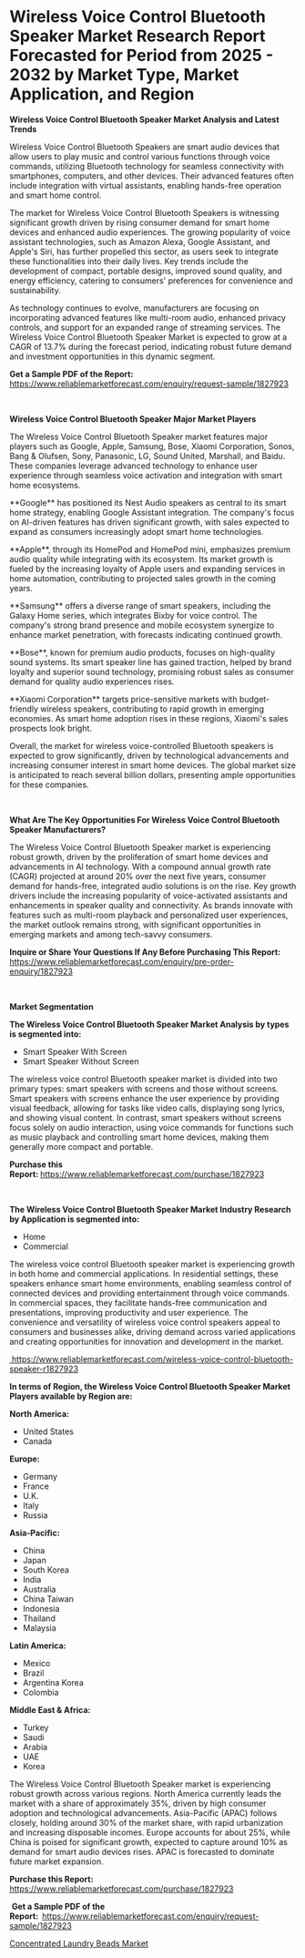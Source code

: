 <p><h1>Wireless Voice Control Bluetooth Speaker Market Research Report Forecasted for Period from 2025 -  2032 by Market Type, Market Application, and Region</h1></p><p><strong>Wireless Voice Control Bluetooth Speaker Market Analysis and Latest Trends</strong></p>
<p><p>Wireless Voice Control Bluetooth Speakers are smart audio devices that allow users to play music and control various functions through voice commands, utilizing Bluetooth technology for seamless connectivity with smartphones, computers, and other devices. Their advanced features often include integration with virtual assistants, enabling hands-free operation and smart home control.</p><p>The market for Wireless Voice Control Bluetooth Speakers is witnessing significant growth driven by rising consumer demand for smart home devices and enhanced audio experiences. The growing popularity of voice assistant technologies, such as Amazon Alexa, Google Assistant, and Apple's Siri, has further propelled this sector, as users seek to integrate these functionalities into their daily lives. Key trends include the development of compact, portable designs, improved sound quality, and energy efficiency, catering to consumers' preferences for convenience and sustainability.</p><p>As technology continues to evolve, manufacturers are focusing on incorporating advanced features like multi-room audio, enhanced privacy controls, and support for an expanded range of streaming services. The Wireless Voice Control Bluetooth Speaker Market is expected to grow at a CAGR of 13.7% during the forecast period, indicating robust future demand and investment opportunities in this dynamic segment.</p></p>
<p><strong>Get a Sample PDF of the Report:&nbsp;</strong> <a href="https://www.reliablemarketforecast.com/enquiry/request-sample/1827923?utm_campaign=1929&utm_medium=2&utm_source=Github&utm_content=ia&utm_term=09022025&utm_id=wireless-voice-control-bluetooth-speaker">https://www.reliablemarketforecast.com/enquiry/request-sample/1827923</a></p>
<p>&nbsp;</p>
<p><strong>Wireless Voice Control Bluetooth Speaker Major Market Players</strong></p>
<p><p>The Wireless Voice Control Bluetooth Speaker market features major players such as Google, Apple, Samsung, Bose, Xiaomi Corporation, Sonos, Bang & Olufsen, Sony, Panasonic, LG, Sound United, Marshall, and Baidu. These companies leverage advanced technology to enhance user experience through seamless voice activation and integration with smart home ecosystems.</p><p>**Google** has positioned its Nest Audio speakers as central to its smart home strategy, enabling Google Assistant integration. The company's focus on AI-driven features has driven significant growth, with sales expected to expand as consumers increasingly adopt smart home technologies.</p><p>**Apple**, through its HomePod and HomePod mini, emphasizes premium audio quality while integrating with its ecosystem. Its market growth is fueled by the increasing loyalty of Apple users and expanding services in home automation, contributing to projected sales growth in the coming years.</p><p>**Samsung** offers a diverse range of smart speakers, including the Galaxy Home series, which integrates Bixby for voice control. The company's strong brand presence and mobile ecosystem synergize to enhance market penetration, with forecasts indicating continued growth.</p><p>**Bose**, known for premium audio products, focuses on high-quality sound systems. Its smart speaker line has gained traction, helped by brand loyalty and superior sound technology, promising robust sales as consumer demand for quality audio experiences rises.</p><p>**Xiaomi Corporation** targets price-sensitive markets with budget-friendly wireless speakers, contributing to rapid growth in emerging economies. As smart home adoption rises in these regions, Xiaomi's sales prospects look bright.</p><p>Overall, the market for wireless voice-controlled Bluetooth speakers is expected to grow significantly, driven by technological advancements and increasing consumer interest in smart home devices. The global market size is anticipated to reach several billion dollars, presenting ample opportunities for these companies.</p></p>
<p>&nbsp;</p>
<p><strong>What Are The Key Opportunities For Wireless Voice Control Bluetooth Speaker Manufacturers?</strong></p>
<p><p>The Wireless Voice Control Bluetooth Speaker market is experiencing robust growth, driven by the proliferation of smart home devices and advancements in AI technology. With a compound annual growth rate (CAGR) projected at around 20% over the next five years, consumer demand for hands-free, integrated audio solutions is on the rise. Key growth drivers include the increasing popularity of voice-activated assistants and enhancements in speaker quality and connectivity. As brands innovate with features such as multi-room playback and personalized user experiences, the market outlook remains strong, with significant opportunities in emerging markets and among tech-savvy consumers.</p></p>
<p><strong>Inquire or Share Your Questions If Any Before Purchasing This Report:</strong> <a href="https://www.reliablemarketforecast.com/enquiry/pre-order-enquiry/1827923?utm_campaign=1929&utm_medium=2&utm_source=Github&utm_content=ia&utm_term=09022025&utm_id=wireless-voice-control-bluetooth-speaker">https://www.reliablemarketforecast.com/enquiry/pre-order-enquiry/1827923</a></p>
<p>&nbsp;</p>
<p><strong>Market Segmentation</strong></p>
<p><strong>The Wireless Voice Control Bluetooth Speaker Market Analysis by types is segmented into:</strong></p>
<p><ul><li>Smart Speaker With Screen</li><li>Smart Speaker Without Screen</li></ul></p>
<p><p>The wireless voice control Bluetooth speaker market is divided into two primary types: smart speakers with screens and those without screens. Smart speakers with screens enhance the user experience by providing visual feedback, allowing for tasks like video calls, displaying song lyrics, and showing visual content. In contrast, smart speakers without screens focus solely on audio interaction, using voice commands for functions such as music playback and controlling smart home devices, making them generally more compact and portable.</p></p>
<p><strong>Purchase this Report:&nbsp;</strong><a href="https://www.reliablemarketforecast.com/purchase/1827923?utm_campaign=1929&utm_medium=2&utm_source=Github&utm_content=ia&utm_term=09022025&utm_id=wireless-voice-control-bluetooth-speaker">https://www.reliablemarketforecast.com/purchase/1827923</a></p>
<p>&nbsp;</p>
<p><strong>The Wireless Voice Control Bluetooth Speaker Market Industry Research by Application is segmented into:</strong></p>
<p><ul><li>Home</li><li>Commercial</li></ul></p>
<p><p>The wireless voice control Bluetooth speaker market is experiencing growth in both home and commercial applications. In residential settings, these speakers enhance smart home environments, enabling seamless control of connected devices and providing entertainment through voice commands. In commercial spaces, they facilitate hands-free communication and presentations, improving productivity and user experience. The convenience and versatility of wireless voice control speakers appeal to consumers and businesses alike, driving demand across varied applications and creating opportunities for innovation and development in the market.</p></p>
<p><a href="https://www.reliablemarketforecast.com/wireless-voice-control-bluetooth-speaker-r1827923?utm_campaign=1929&utm_medium=2&utm_source=Github&utm_content=ia&utm_term=09022025&utm_id=wireless-voice-control-bluetooth-speaker">&nbsp;https://www.reliablemarketforecast.com/wireless-voice-control-bluetooth-speaker-r1827923</a></p>
<p><strong>In terms of Region, the Wireless Voice Control Bluetooth Speaker Market Players available by Region are:</strong></p>
<p>
    <p> <strong> North America: </strong>
        <ul>
            <li>United States</li>
            <li>Canada</li>
        </ul>
        </p> 
    <p> <strong> Europe: </strong>
        <ul>
            <li>Germany</li>
            <li>France</li>
            <li>U.K.</li>
            <li>Italy</li>
            <li>Russia</li>
        </ul>
        </p> 
    <p> <strong> Asia-Pacific: </strong>
        <ul>
            <li>China</li>
            <li>Japan</li>
            <li>South Korea</li>
            <li>India</li>
            <li>Australia</li>
            <li>China Taiwan</li>
            <li>Indonesia</li>
            <li>Thailand</li>
            <li>Malaysia</li>
        </ul>
        </p> 
    <p> <strong> Latin America: </strong>
        <ul>
            <li>Mexico</li>
            <li>Brazil</li>
            <li>Argentina Korea</li>
            <li>Colombia</li>
        </ul>
        </p> 
    <p> <strong> Middle East & Africa: </strong>
        <ul>
            <li>Turkey</li>
            <li>Saudi</li>
            <li>Arabia</li>
            <li>UAE</li>
            <li>Korea</li>
        </ul>
    </p>
    </p>
<p><p>The Wireless Voice Control Bluetooth Speaker market is experiencing robust growth across various regions. North America currently leads the market with a share of approximately 35%, driven by high consumer adoption and technological advancements. Asia-Pacific (APAC) follows closely, holding around 30% of the market share, with rapid urbanization and increasing disposable incomes. Europe accounts for about 25%, while China is poised for significant growth, expected to capture around 10% as demand for smart audio devices rises. APAC is forecasted to dominate future market expansion.</p></p>
<p><strong>Purchase this Report: </strong><a href="https://www.reliablemarketforecast.com/purchase/1827923?utm_campaign=1929&utm_medium=2&utm_source=Github&utm_content=ia&utm_term=09022025&utm_id=wireless-voice-control-bluetooth-speaker">https://www.reliablemarketforecast.com/purchase/1827923</a></p>
<p>&nbsp;<strong>Get a Sample PDF of the Report:&nbsp;&nbsp;</strong><a href="https://www.reliablemarketforecast.com/enquiry/request-sample/1827923?utm_campaign=1929&utm_medium=2&utm_source=Github&utm_content=ia&utm_term=09022025&utm_id=wireless-voice-control-bluetooth-speaker">https://www.reliablemarketforecast.com/enquiry/request-sample/1827923</a></p>
<p><strong></strong></p>
<p><p><a href="https://github.com/dringals/Market-Research-Report-List-6/blob/main/concentrated-laundry-beads-market.md?utm_campaign=1929&utm_medium=2&utm_source=Github&utm_content=ia&utm_term=09022025&utm_id=wireless-voice-control-bluetooth-speaker">Concentrated Laundry Beads Market</a></p></p>